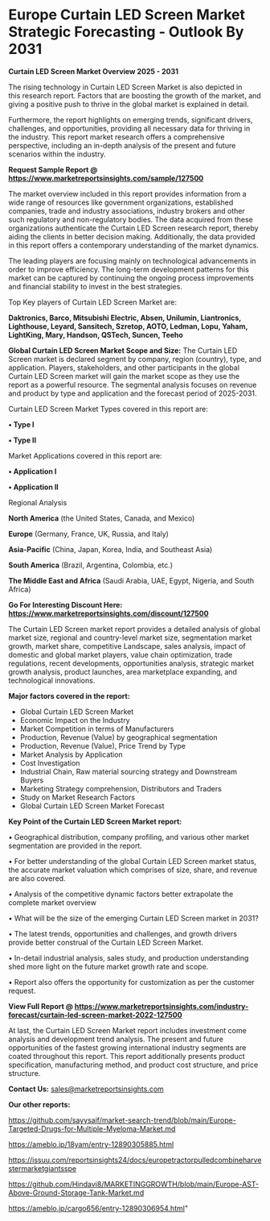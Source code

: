 # Europe Curtain LED Screen Market Strategic Forecasting - Outlook By 2031

<Strong> Curtain LED Screen Market Overview 2025 - 2031</strong>

The rising technology in Curtain LED Screen Market is also depicted in this research report. Factors that are boosting the growth of the market, and giving a positive push to thrive in the global market is explained in detail.

Furthermore, the report highlights on emerging trends, significant drivers, challenges, and opportunities, providing all necessary data for thriving in the industry. This report market research offers a comprehensive perspective, including an in-depth analysis of the present and future scenarios within the industry.

<strong>Request Sample Report @ <a href=https://www.marketreportsinsights.com/sample/127500>https://www.marketreportsinsights.com/sample/127500</a></strong>

The market overview included in this report provides information from a wide range of resources like government organizations, established companies, trade and industry associations, industry brokers and other such regulatory and non-regulatory bodies. The data acquired from these organizations authenticate the Curtain LED Screen research report, thereby aiding the clients in better decision making. Additionally, the data provided in this report offers a contemporary understanding of the market dynamics.

The leading players are focusing mainly on technological advancements in order to improve efficiency. The long-term development patterns for this market can be captured by continuing the ongoing process improvements and financial stability to invest in the best strategies.

Top Key players of Curtain LED Screen Market are:

<strong>Daktronics, Barco, Mitsubishi Electric, Absen, Unilumin, Liantronics, Lighthouse, Leyard, Sansitech, Szretop, AOTO, Ledman, Lopu, Yaham, LightKing, Mary, Handson, QSTech, Suncen, Teeho</strong>

<strong><b>Global Curtain LED Screen Market Scope and Size:</b></strong>
The Curtain LED Screen market is declared segment by company, region (country), type, and application. Players, stakeholders, and other participants in the global Curtain LED Screen market will gain the market scope as they use the report as a powerful resource. The segmental analysis focuses on revenue and product by type and application and the forecast period of 2025-2031.

Curtain LED Screen Market Types covered in this report are:

<strong>• Type I

• Type II</strong>

Market Applications covered in this report are:

<strong>• Application I

• Application II</strong> 

Regional Analysis

<strong>North America</strong> (the United States, Canada, and Mexico)

<strong>Europe</strong> (Germany, France, UK, Russia, and Italy)

<strong>Asia-Pacific</strong> (China, Japan, Korea, India, and Southeast Asia)

<strong>South America</strong> (Brazil, Argentina, Colombia, etc.)

<strong>The Middle East and Africa</strong> (Saudi Arabia, UAE, Egypt, Nigeria, and South Africa)

<strong>Go For Interesting Discount Here: <a href=https://www.marketreportsinsights.com/discount/127500>https://www.marketreportsinsights.com/discount/127500</a></strong>

The Curtain LED Screen market report provides a detailed analysis of global market size, regional and country-level market size, segmentation market growth, market share, competitive Landscape, sales analysis, impact of domestic and global market players, value chain optimization, trade regulations, recent developments, opportunities analysis, strategic market growth analysis, product launches, area marketplace expanding, and technological innovations.

<strong><b>Major factors covered in the report:</b></strong>
<ul>
  <li>Global Curtain LED Screen Market </li>
  <li>Economic Impact on the Industry</li>
  <li>Market Competition in terms of Manufacturers</li>
  <li>Production, Revenue (Value) by geographical segmentation</li>
  <li>Production, Revenue (Value), Price Trend by Type</li>
  <li>Market Analysis by Application</li>
  <li>Cost Investigation</li>
  <li>Industrial Chain, Raw material sourcing strategy and Downstream Buyers</li>
  <li>Marketing Strategy comprehension, Distributors and Traders</li>
  <li>Study on Market Research Factors</li>
  <li>Global Curtain LED Screen Market Forecast</li>
</ul>

<strong><b>Key Point of the Curtain LED Screen Market report:</b></strong>

• Geographical distribution, company profiling, and various other market segmentation are provided in the report.

• For better understanding of the global Curtain LED Screen market status, the accurate market valuation which comprises of size, share, and revenue are also covered.

• Analysis of the competitive dynamic factors better extrapolate the complete market overview

• What will be the size of the emerging Curtain LED Screen market in 2031?

• The latest trends, opportunities and challenges, and growth drivers provide better construal of the Curtain LED Screen Market.

• In-detail industrial analysis, sales study, and production understanding shed more light on the future market growth rate and scope.

• Report also offers the opportunity for customization as per the customer request.

<strong><b>View Full Report @ <a href=https://www.marketreportsinsights.com/industry-forecast/curtain-led-screen-market-2022-127500>https://www.marketreportsinsights.com/industry-forecast/curtain-led-screen-market-2022-127500</a></b></strong>


At last, the Curtain LED Screen Market report includes investment come analysis and development trend analysis. The present and future opportunities of the fastest growing international industry segments are coated throughout this report. This report additionally presents product specification, manufacturing method, and product cost structure, and price structure.

<strong>Contact Us:</strong>
sales@marketreportsinsights.com

<strong>Our other reports:</strong>

<a href=https://github.com/sayysaif/market-search-trend/blob/main/Europe-Targeted-Drugs-for-Multiple-Myeloma-Market.md>https://github.com/sayysaif/market-search-trend/blob/main/Europe-Targeted-Drugs-for-Multiple-Myeloma-Market.md</a>

<a href=https://ameblo.jp/18yam/entry-12890305885.html>https://ameblo.jp/18yam/entry-12890305885.html</a>

<a href=https://issuu.com/reportsinsights24/docs/europetractorpulledcombineharvestermarketgiantsspe>https://issuu.com/reportsinsights24/docs/europetractorpulledcombineharvestermarketgiantsspe</a>

<a href=https://github.com/Hindavi8/MARKETINGGROWTH/blob/main/Europe-AST-Above-Ground-Storage-Tank-Market.md>https://github.com/Hindavi8/MARKETINGGROWTH/blob/main/Europe-AST-Above-Ground-Storage-Tank-Market.md</a>

<a href=https://ameblo.jp/cargo656/entry-12890306954.html>https://ameblo.jp/cargo656/entry-12890306954.html</a>"
